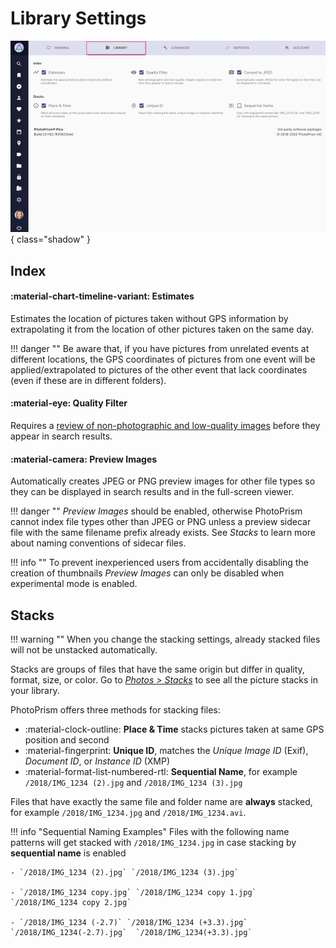 # Library Settings

![](img/settings-library-light.jpg){ class="shadow" }

## Index ##

#### :material-chart-timeline-variant: Estimates ####

Estimates the location of pictures taken without GPS information by extrapolating it from the location of other pictures taken on the same day. 

!!! danger ""
    Be aware that, if you have pictures from unrelated events at different locations, the GPS coordinates of pictures from one event will be applied/extrapolated to pictures of the other event that lack coordinates (even if these are in different folders).

#### :material-eye: Quality Filter ####

Requires a [review of non-photographic and low-quality images](../organize/review.md) before they appear in search results.

#### :material-camera: Preview Images ####

Automatically creates JPEG or PNG preview images for other file types so they can be displayed in search results and in the full-screen viewer. 

!!! danger ""
    *Preview Images* should be enabled, otherwise PhotoPrism cannot index file types other than JPEG or PNG unless a preview sidecar file with the same filename prefix already exists. See *Stacks* to learn more about naming conventions of sidecar files.

!!! info ""
    To prevent inexperienced users from accidentally disabling the creation of thumbnails *Preview Images* can only be disabled when experimental mode is enabled.

## Stacks ##

!!! warning ""
    When you change the stacking settings, already stacked files will not be unstacked automatically.

Stacks are groups of files that have the same origin but differ in quality, format, size, or color. Go to *[Photos > Stacks](../organize/stacks.md)* to see all the picture stacks in your library.

PhotoPrism offers three methods for stacking files:

* :material-clock-outline: **Place & Time** stacks pictures taken at same GPS position and second
* :material-fingerprint: **Unique ID**, matches the *Unique Image ID* (Exif), *Document ID*, or *Instance ID* (XMP)
* :material-format-list-numbered-rtl: **Sequential Name**, for example `/2018/IMG_1234 (2).jpg` and `/2018/IMG_1234 (3).jpg`

Files that have exactly the same file and folder name are **always** stacked, for example `/2018/IMG_1234.jpg` and `/2018/IMG_1234.avi`.

!!! info "Sequential Naming Examples"
    Files with the following name patterns will get stacked with `/2018/IMG_1234.jpg` in case stacking by **sequential name** is enabled

    - `/2018/IMG_1234 (2).jpg` `/2018/IMG_1234 (3).jpg`
     
    - `/2018/IMG_1234 copy.jpg` `/2018/IMG_1234 copy 1.jpg` `/2018/IMG_1234 copy 2.jpg`
    
    - `/2018/IMG_1234 (-2.7)` `/2018/IMG_1234 (+3.3).jpg` `/2018/IMG_1234(-2.7).jpg`  `/2018/IMG_1234(+3.3).jpg`
